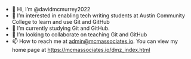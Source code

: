 - 👋 Hi, I’m @davidmcmurrey2022
- 👀 I’m interested in enabling tech writing students at Austin Community College to learn and use Git and GitHub
- 🌱 I’m currently studying Git and GitHub. 
- 💞️ I’m looking to collaborate on teaching Git and GitHub
- 📫 How to reach me at admin@mcmassociates.io. You can view my home page at https://mcmassociates.io/dmz_index.html

<!---
davidmcmurrey2022/davidmcmurrey2022 is a ✨ special ✨ repository because its `README.md` (this file) appears on your GitHub profile.
You can click the Preview link to take a look at your changes.
--->
